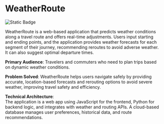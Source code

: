 # WeatherRoute

![Static Badge](https://img.shields.io/badge/Team-4-red)
  
WeatherRoute is a web-based application that predicts weather conditions along a travel route and offers real-time adjustments. Users input starting and ending points, and the application provides weather forecasts for each segment of their journey, recommending reroutes to avoid adverse weather. It can also suggest optimal departure times.

**Primary Audience**: Travelers and commuters who need to plan trips based on dynamic weather conditions.

**Problem Solved**: WeatherRoute helps users navigate safely by providing accurate, location-based forecasts and rerouting options to avoid severe weather, improving travel safety and efficiency.

**Technical Architecture**:  
The application is a web app using JavaScript for the frontend, Python for backend logic, and integrates with weather and routing APIs. A cloud-based database manages user preferences, historical data, and route recommendations.